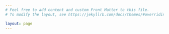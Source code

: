 ```yaml
---
# Feel free to add content and custom Front Matter to this file.
# To modify the layout, see https://jekyllrb.com/docs/themes/#overriding-theme-defaults

layout: page
---
```

<style>
$${\color{red}Red}$$
 #masthead {
  white-space: nowrap;
  border-bottom: 5px;
}

#masthead : hover{
	color: red;
}

</style>
